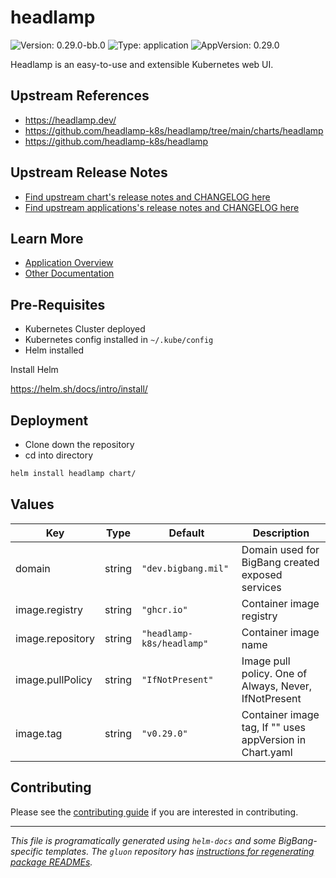 <!-- Warning: Do not manually edit this file. See notes on gluon + helm-docs at the end of this file for more information. -->
# headlamp

![Version: 0.29.0-bb.0](https://img.shields.io/badge/Version-0.29.0--bb.0-informational?style=flat-square) ![Type: application](https://img.shields.io/badge/Type-application-informational?style=flat-square) ![AppVersion: 0.29.0](https://img.shields.io/badge/AppVersion-0.29.0-informational?style=flat-square)

Headlamp is an easy-to-use and extensible Kubernetes web UI.

## Upstream References

- <https://headlamp.dev/>
- <https://github.com/headlamp-k8s/headlamp/tree/main/charts/headlamp>
- <https://github.com/headlamp-k8s/headlamp>

## Upstream Release Notes

- [Find upstream chart's release notes and CHANGELOG here](https://github.com/headlamp-k8s/headlamp/releases/)
- [Find upstream applications's release notes and CHANGELOG here](https://github.com/headlamp-k8s/headlamp/releases/)

## Learn More

- [Application Overview](docs/overview.md)
- [Other Documentation](docs/)

## Pre-Requisites

- Kubernetes Cluster deployed
- Kubernetes config installed in `~/.kube/config`
- Helm installed

Install Helm

https://helm.sh/docs/intro/install/

## Deployment

- Clone down the repository
- cd into directory

```bash
helm install headlamp chart/
```

## Values

| Key | Type | Default | Description |
|-----|------|---------|-------------|
| domain | string | `"dev.bigbang.mil"` | Domain used for BigBang created exposed services |
| image.registry | string | `"ghcr.io"` | Container image registry |
| image.repository | string | `"headlamp-k8s/headlamp"` | Container image name |
| image.pullPolicy | string | `"IfNotPresent"` | Image pull policy. One of Always, Never, IfNotPresent |
| image.tag | string | `"v0.29.0"` | Container image tag, If "" uses appVersion in Chart.yaml |

## Contributing

Please see the [contributing guide](./CONTRIBUTING.md) if you are interested in contributing.

---

_This file is programatically generated using `helm-docs` and some BigBang-specific templates. The `gluon` repository has [instructions for regenerating package READMEs](https://repo1.dso.mil/big-bang/product/packages/gluon/-/blob/master/docs/bb-package-readme.md)._

